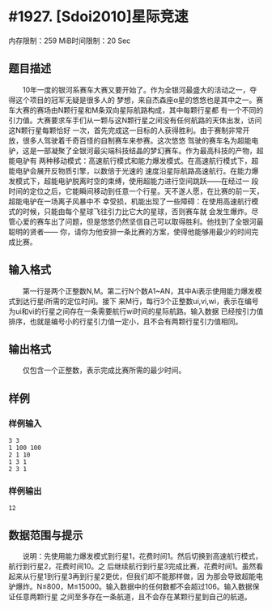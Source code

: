 # #1927. [Sdoi2010]星际竞速

内存限制：259 MiB时间限制：20 Sec

## 题目描述

　　10年一度的银河系赛车大赛又要开始了。作为全银河最盛大的活动之一，夺得这个项目的冠军无疑是很多人的
梦想，来自杰森座&alpha;星的悠悠也是其中之一。赛车大赛的赛场由N颗行星和M条双向星际航路构成，其中每颗行星都
有一个不同的引力值。大赛要求车手们从一颗与这N颗行星之间没有任何航路的天体出发，访问这N颗行星每颗恰好
一次，首先完成这一目标的人获得胜利。由于赛制非常开放，很多人驾驶着千奇百怪的自制赛车来参赛。这次悠悠
驾驶的赛车名为超能电驴，这是一部凝聚了全银河最尖端科技结晶的梦幻赛车。作为最高科技的产物，超能电驴有
两种移动模式：高速航行模式和能力爆发模式。在高速航行模式下，超能电驴会展开反物质引擎，以数倍于光速的
速度沿星际航路高速航行。在能力爆发模式下，超能电驴脱离时空的束缚，使用超能力进行空间跳跃&mdash;&mdash;在经过一
段时间的定位之后，它能瞬间移动到任意一个行星。天不遂人愿，在比赛的前一天，超能电驴在一场离子风暴中不
幸受损，机能出现了一些障碍：在使用高速航行模式的时候，只能由每个星球飞往引力比它大的星球，否则赛车就
会发生爆炸。尽管心爱的赛车出了问题，但是悠悠仍然坚信自己可以取得胜利。他找到了全银河最聪明的贤者&mdash;&mdash;
你，请你为他安排一条比赛的方案，使得他能够用最少的时间完成比赛。

## 输入格式

　　第一行是两个正整数N,M。第二行N个数A1~AN，其中Ai表示使用能力爆发模式到达行星i所需的定位时间。接下
来M行，每行3个正整数ui,vi,wi，表示在编号为ui和vi的行星之间存在一条需要航行wi时间的星际航路。输入数据
已经按引力值排序，也就是编号小的行星引力值一定小，且不会有两颗行星引力值相同。

## 输出格式

　　仅包含一个正整数，表示完成比赛所需的最少时间。

## 样例

### 样例输入

    
    3 3 
    1 100 100 
    2 1 10 
    1 3 1 
    2 3 1 
    

### 样例输出

    
    12
    

## 数据范围与提示

　　说明：先使用能力爆发模式到行星1，花费时间1。然后切换到高速航行模式，航行到行星2，花费时间10。之
后继续航行到行星3完成比赛，花费时间1。虽然看起来从行星1到行星3再到行星2更优，但我们却不能那样做，因
为那会导致超能电驴爆炸。N&le;800，M&le;15000。输入数据中的任何数都不会超过106。输入数据保证任意两颗行星
之间至多存在一条航道，且不会存在某颗行星到自己的航道。
